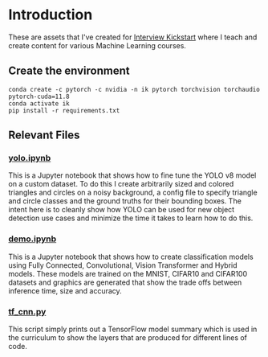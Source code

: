 # Introduction
These are assets that I've created for [Interview Kickstart](https://learn.interviewkickstart.com/) where I teach and create content for various Machine Learning courses.

## Create the environment

```
conda create -c pytorch -c nvidia -n ik pytorch torchvision torchaudio pytorch-cuda=11.8
conda activate ik
pip install -r requirements.txt
```

## Relevant Files

### [yolo.ipynb](yolo/yolo.ipynb 'yolo.ipynb')

This is a Jupyter notebook that shows how to fine tune the YOLO v8 model on a custom dataset. To do this I create arbitrarily sized and colored triangles and circles on a noisy background, a config file to specify triangle and circle classes and the ground truths for their bounding boxes. The intent here is to cleanly show how YOLO can be used for new object detection use cases and minimize the time it takes to learn how to do this.

### [demo.ipynb](model_demo/demo.ipynb)

This is a Jupyter notebook that shows how to create classification models using Fully Connected, Convolutional, Vision Transformer and Hybrid models. These models are trained on the MNIST, CIFAR10 and CIFAR100 datasets and graphics are generated that show the trade offs between inference time, size and accuracy. 

### [tf_cnn.py](tf_cnn/tf_cnn.py)

This script simply prints out a TensorFlow model summary which is used in the curriculum to show the layers that are produced for different lines of code.
